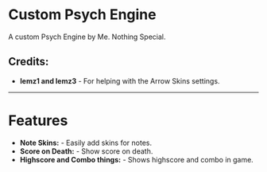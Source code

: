 # Custom Psych Engine

A custom Psych Engine by Me. Nothing Special.

## Credits:
* **lemz1 and lemz3** - For helping with the Arrow Skins settings.

---

# Features
- **Note Skins:** - Easily add skins for notes.
- **Score on Death:** - Show score on death.
- **Highscore and Combo things:** - Shows highscore and combo in game.